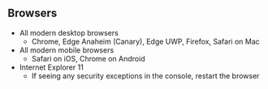 ## Browsers

- All modern desktop browsers
   - Chrome, Edge Anaheim (Canary), Edge UWP, Firefox, Safari on Mac
- All modern mobile browsers
   - Safari on iOS, Chrome on Android
- Internet Explorer 11
   - If seeing any security exceptions in the console, restart the browser
